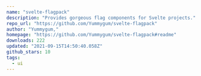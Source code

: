 ```yaml
---
name: "svelte-flagpack"
description: "Provides gorgeous flag components for Svelte projects."
repo_url: "https://github.com/Yummygum/svelte-flagpack"
author: "Yummygum,"
homepage: "https://github.com/Yummygum/svelte-flagpack#readme"
downloads: 222
updated: "2021-09-15T14:50:40.058Z"
github_stars: 10
tags: 
  - ui
---
```

